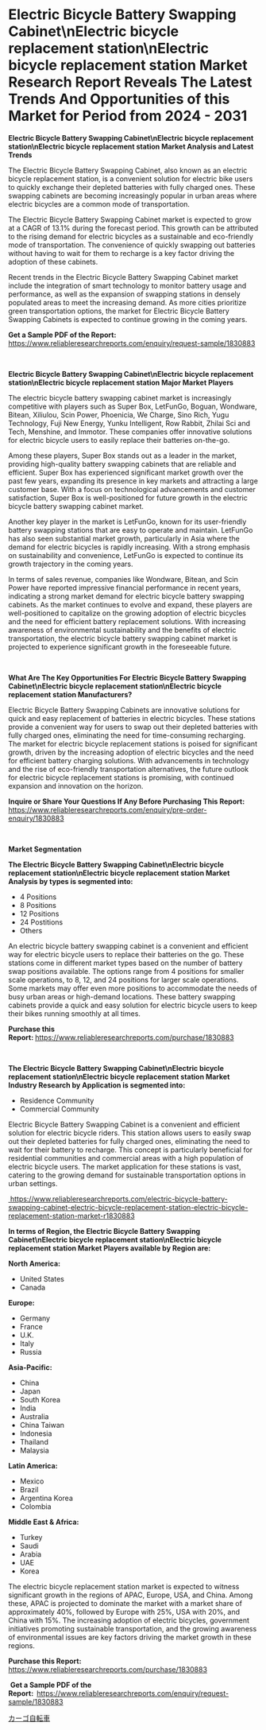 <p><h1>Electric Bicycle Battery Swapping Cabinet\nElectric bicycle replacement station\nElectric bicycle replacement station Market Research Report Reveals The Latest Trends And Opportunities of this Market for Period from 2024 - 2031</h1></p><p><strong>Electric Bicycle Battery Swapping Cabinet\nElectric bicycle replacement station\nElectric bicycle replacement station Market Analysis and Latest Trends</strong></p>
<p><p>The Electric Bicycle Battery Swapping Cabinet, also known as an electric bicycle replacement station, is a convenient solution for electric bike users to quickly exchange their depleted batteries with fully charged ones. These swapping cabinets are becoming increasingly popular in urban areas where electric bicycles are a common mode of transportation.</p><p>The Electric Bicycle Battery Swapping Cabinet market is expected to grow at a CAGR of 13.1% during the forecast period. This growth can be attributed to the rising demand for electric bicycles as a sustainable and eco-friendly mode of transportation. The convenience of quickly swapping out batteries without having to wait for them to recharge is a key factor driving the adoption of these cabinets.</p><p>Recent trends in the Electric Bicycle Battery Swapping Cabinet market include the integration of smart technology to monitor battery usage and performance, as well as the expansion of swapping stations in densely populated areas to meet the increasing demand. As more cities prioritize green transportation options, the market for Electric Bicycle Battery Swapping Cabinets is expected to continue growing in the coming years.</p></p>
<p><strong>Get a Sample PDF of the Report:&nbsp;</strong> <a href="https://www.reliableresearchreports.com/enquiry/request-sample/1830883">https://www.reliableresearchreports.com/enquiry/request-sample/1830883</a></p>
<p>&nbsp;</p>
<p><strong>Electric Bicycle Battery Swapping Cabinet\nElectric bicycle replacement station\nElectric bicycle replacement station Major Market Players</strong></p>
<p><p>The electric bicycle battery swapping cabinet market is increasingly competitive with players such as Super Box, LetFunGo, Boguan, Wondware, Bitean, Xiliulou, Scin Power, Phoenicia, We Charge, Sino Rich, Yugu Technology, Fuji New Energy, Yunku Intelligent, Row Rabbit, Zhilai Sci and Tech, Menshine, and Immotor. These companies offer innovative solutions for electric bicycle users to easily replace their batteries on-the-go.</p><p>Among these players, Super Box stands out as a leader in the market, providing high-quality battery swapping cabinets that are reliable and efficient. Super Box has experienced significant market growth over the past few years, expanding its presence in key markets and attracting a large customer base. With a focus on technological advancements and customer satisfaction, Super Box is well-positioned for future growth in the electric bicycle battery swapping cabinet market.</p><p>Another key player in the market is LetFunGo, known for its user-friendly battery swapping stations that are easy to operate and maintain. LetFunGo has also seen substantial market growth, particularly in Asia where the demand for electric bicycles is rapidly increasing. With a strong emphasis on sustainability and convenience, LetFunGo is expected to continue its growth trajectory in the coming years.</p><p>In terms of sales revenue, companies like Wondware, Bitean, and Scin Power have reported impressive financial performance in recent years, indicating a strong market demand for electric bicycle battery swapping cabinets. As the market continues to evolve and expand, these players are well-positioned to capitalize on the growing adoption of electric bicycles and the need for efficient battery replacement solutions. With increasing awareness of environmental sustainability and the benefits of electric transportation, the electric bicycle battery swapping cabinet market is projected to experience significant growth in the foreseeable future.</p></p>
<p>&nbsp;</p>
<p><strong>What Are The Key Opportunities For Electric Bicycle Battery Swapping Cabinet\nElectric bicycle replacement station\nElectric bicycle replacement station Manufacturers?</strong></p>
<p><p>Electric Bicycle Battery Swapping Cabinets are innovative solutions for quick and easy replacement of batteries in electric bicycles. These stations provide a convenient way for users to swap out their depleted batteries with fully charged ones, eliminating the need for time-consuming recharging. The market for electric bicycle replacement stations is poised for significant growth, driven by the increasing adoption of electric bicycles and the need for efficient battery charging solutions. With advancements in technology and the rise of eco-friendly transportation alternatives, the future outlook for electric bicycle replacement stations is promising, with continued expansion and innovation on the horizon.</p></p>
<p><strong>Inquire or Share Your Questions If Any Before Purchasing This Report:</strong> <a href="https://www.reliableresearchreports.com/enquiry/pre-order-enquiry/1830883">https://www.reliableresearchreports.com/enquiry/pre-order-enquiry/1830883</a></p>
<p>&nbsp;</p>
<p><strong>Market Segmentation</strong></p>
<p><strong>The Electric Bicycle Battery Swapping Cabinet\nElectric bicycle replacement station\nElectric bicycle replacement station Market Analysis by types is segmented into:</strong></p>
<p><ul><li>4 Positions</li><li>8 Positions</li><li>12 Positions</li><li>24 Postitions</li><li>Others</li></ul></p>
<p><p>An electric bicycle battery swapping cabinet is a convenient and efficient way for electric bicycle users to replace their batteries on the go. These stations come in different market types based on the number of battery swap positions available. The options range from 4 positions for smaller scale operations, to 8, 12, and 24 positions for larger scale operations. Some markets may offer even more positions to accommodate the needs of busy urban areas or high-demand locations. These battery swapping cabinets provide a quick and easy solution for electric bicycle users to keep their bikes running smoothly at all times.</p></p>
<p><strong>Purchase this Report:&nbsp;</strong><a href="https://www.reliableresearchreports.com/purchase/1830883">https://www.reliableresearchreports.com/purchase/1830883</a></p>
<p>&nbsp;</p>
<p><strong>The Electric Bicycle Battery Swapping Cabinet\nElectric bicycle replacement station\nElectric bicycle replacement station Market Industry Research by Application is segmented into:</strong></p>
<p><ul><li>Residence Community</li><li>Commercial Community</li></ul></p>
<p><p>Electric Bicycle Battery Swapping Cabinet is a convenient and efficient solution for electric bicycle riders. This station allows users to easily swap out their depleted batteries for fully charged ones, eliminating the need to wait for their battery to recharge. This concept is particularly beneficial for residential communities and commercial areas with a high population of electric bicycle users. The market application for these stations is vast, catering to the growing demand for sustainable transportation options in urban settings.</p></p>
<p><a href="https://www.reliableresearchreports.com/electric-bicycle-battery-swapping-cabinet-electric-bicycle-replacement-station-electric-bicycle-replacement-station-market-r1830883">&nbsp;https://www.reliableresearchreports.com/electric-bicycle-battery-swapping-cabinet-electric-bicycle-replacement-station-electric-bicycle-replacement-station-market-r1830883</a></p>
<p><strong>In terms of Region, the Electric Bicycle Battery Swapping Cabinet\nElectric bicycle replacement station\nElectric bicycle replacement station Market Players available by Region are:</strong></p>
<p>
    <p> <strong> North America: </strong>
        <ul>
            <li>United States</li>
            <li>Canada</li>
        </ul>
        </p> 
    <p> <strong> Europe: </strong>
        <ul>
            <li>Germany</li>
            <li>France</li>
            <li>U.K.</li>
            <li>Italy</li>
            <li>Russia</li>
        </ul>
        </p> 
    <p> <strong> Asia-Pacific: </strong>
        <ul>
            <li>China</li>
            <li>Japan</li>
            <li>South Korea</li>
            <li>India</li>
            <li>Australia</li>
            <li>China Taiwan</li>
            <li>Indonesia</li>
            <li>Thailand</li>
            <li>Malaysia</li>
        </ul>
        </p> 
    <p> <strong> Latin America: </strong>
        <ul>
            <li>Mexico</li>
            <li>Brazil</li>
            <li>Argentina Korea</li>
            <li>Colombia</li>
        </ul>
        </p> 
    <p> <strong> Middle East & Africa: </strong>
        <ul>
            <li>Turkey</li>
            <li>Saudi</li>
            <li>Arabia</li>
            <li>UAE</li>
            <li>Korea</li>
        </ul>
    </p>
    </p>
<p><p>The electric bicycle replacement station market is expected to witness significant growth in the regions of APAC, Europe, USA, and China. Among these, APAC is projected to dominate the market with a market share of approximately 40%, followed by Europe with 25%, USA with 20%, and China with 15%. The increasing adoption of electric bicycles, government initiatives promoting sustainable transportation, and the growing awareness of environmental issues are key factors driving the market growth in these regions.</p></p>
<p><strong>Purchase this Report: </strong><a href="https://www.reliableresearchreports.com/purchase/1830883">https://www.reliableresearchreports.com/purchase/1830883</a></p>
<p>&nbsp;<strong>Get a Sample PDF of the Report:&nbsp;&nbsp;</strong><a href="https://www.reliableresearchreports.com/enquiry/request-sample/1830883">https://www.reliableresearchreports.com/enquiry/request-sample/1830883</a></p>
<p><strong></strong></p>
<p><p><a href="https://github.com/RudyBoyer2017/Market-Research-Report-List-1/blob/main/418817142688.md">カーゴ自転車</a></p></p>